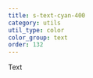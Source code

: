```yaml
---
title: s-text-cyan-400
category: utils
util_type: color
color_group: text
order: 132
---
```

<div class="s-text-cyan-400 s-bg-black">Text</div>